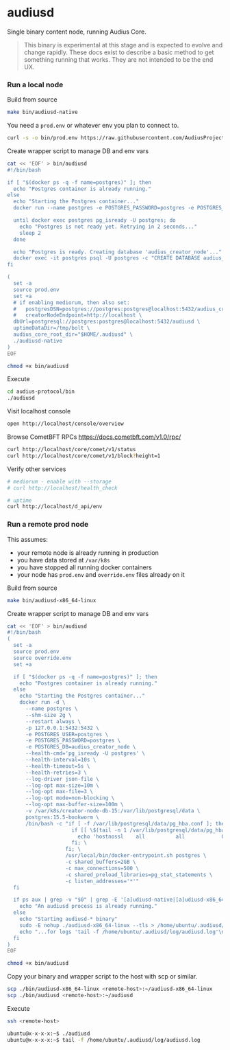 # audiusd

Single binary content node, running Audius Core.

> This binary is experimental at this stage and is expected to evolve and change rapidly.
  These docs exist to describe a basic method to get something running that works. They are not intended to be the end UX.

### Run a local node

Build from source
```bash
make bin/audiusd-native
```

You need a `prod.env` or whatever env you plan to connect to.
```bash
curl -s -o bin/prod.env https://raw.githubusercontent.com/AudiusProject/audius-docker-compose/refs/heads/stage/creator-node/prod.env
```

Create wrapper script to manage DB and env vars
```bash
cat << 'EOF' > bin/audiusd
#!/bin/bash

if [ "$(docker ps -q -f name=postgres)" ]; then
  echo "Postgres container is already running."
else
  echo "Starting the Postgres container..."
  docker run --name postgres -e POSTGRES_PASSWORD=postgres -e POSTGRES_DB=audiusd -p 5432:5432 -d postgres

  until docker exec postgres pg_isready -U postgres; do
    echo "Postgres is not ready yet. Retrying in 2 seconds..."
    sleep 2
  done

  echo "Postgres is ready. Creating database 'audius_creator_node'..."
  docker exec -it postgres psql -U postgres -c "CREATE DATABASE audius_creator_node;"
fi

(
  set -a
  source prod.env
  set +a
  # if enabling mediorum, then also set:
  #   postgresDSN=postgres://postgres:postgres@localhost:5432/audius_creator_node \
  #   creatorNodeEndpoint=http://localhost \
  dbUrl=postgresql://postgres:postgres@localhost:5432/audiusd \
  uptimeDataDir=/tmp/bolt \
  audius_core_root_dir="$HOME/.audiusd" \
  ./audiusd-native
)
EOF

chmod +x bin/audiusd
```

Execute
```bash
cd audius-protocol/bin
./audiusd
```

Visit localhost console
```bash
open http://localhost/console/overview
```

Browse CometBFT RPCs https://docs.cometbft.com/v1.0/rpc/
```bash
curl http://localhost/core/comet/v1/status
curl http://localhost/core/comet/v1/block?height=1
```

Verify other services
```bash
# mediorum - enable with --storage
# curl http://localhost/health_check

# uptime
curl http://localhost/d_api/env
```

### Run a remote prod node

This assumes:
- your remote node is already running in production
- you have data stored at `/var/k8s`
- you have stopped all running docker containers
- your node has `prod.env` and `override.env` files already on it

Build from source
```bash
make bin/audiusd-x86_64-linux
```

Create wrapper script to manage DB and env vars

```bash
cat << 'EOF' > bin/audiusd
#!/bin/bash
(
  set -a
  source prod.env
  source override.env
  set +a

  if [ "$(docker ps -q -f name=postgres)" ]; then
    echo "Postgres container is already running."
  else
    echo "Starting the Postgres container..."
    docker run -d \
      --name postgres \
      --shm-size 2g \
      --restart always \
      -p 127.0.0.1:5432:5432 \
      -e POSTGRES_USER=postgres \
      -e POSTGRES_PASSWORD=postgres \
      -e POSTGRES_DB=audius_creator_node \
      --health-cmd='pg_isready -U postgres' \
      --health-interval=10s \
      --health-timeout=5s \
      --health-retries=3 \
      --log-driver json-file \
      --log-opt max-size=10m \
      --log-opt max-file=3 \
      --log-opt mode=non-blocking \
      --log-opt max-buffer-size=100m \
      -v /var/k8s/creator-node-db-15:/var/lib/postgresql/data \
      postgres:15.5-bookworm \
      /bin/bash -c "if [ -f /var/lib/postgresql/data/pg_hba.conf ]; then \
                     if [[ \$(tail -n 1 /var/lib/postgresql/data/pg_hba.conf) != 'hostnossl    all          all            0.0.0.0/0  trust' ]]; then \
                       echo 'hostnossl    all          all            0.0.0.0/0  trust' >> /var/lib/postgresql/data/pg_hba.conf; \
                     fi; \
                   fi; \
                   /usr/local/bin/docker-entrypoint.sh postgres \
                   -c shared_buffers=2GB \
                   -c max_connections=500 \
                   -c shared_preload_libraries=pg_stat_statements \
                   -c listen_addresses='*'"
  fi

  if ps aux | grep -v "$0" | grep -E '[a]udiusd-native|[a]udiusd-x86_64-linux' > /dev/null; then
    echo "An audiusd process is already running."
  else
    echo "Starting audiusd-* binary"
    sudo -E nohup ./audiusd-x86_64-linux --tls > /home/ubuntu/.audiusd/log/audiusd.log 2>&1 &
    echo "...for logs 'tail -f /home/ubuntu/.audiusd/log/audiusd.log'\n"
  fi
)
EOF

chmod +x bin/audiusd
```

Copy your binary and wrapper script to the host with scp or similar.
```bash
scp ./bin/audiusd-x86_64-linux <remote-host>:~/audiusd-x86_64-linux
scp ./bin/audiusd <remote-host>:~/audiusd
```

Execute
```bash
ssh <remote-host>

ubuntu@x-x-x-x:~$ ./audiusd
ubuntu@x-x-x-x:~$ tail -f /home/ubuntu/.audiusd/log/audiusd.log
```
